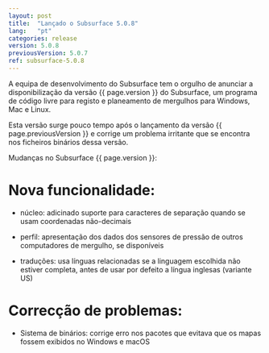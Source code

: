 ```yaml
---
layout: post
title:  "Lançado o Subsurface 5.0.8"
lang:   "pt"
categories: release
version: 5.0.8
previousVersion: 5.0.7
ref: subsurface-5.0.8
---
```


A equipa de desenvolvimento do Subsurface tem o orgulho de anunciar a disponibilização da versão {{ page.version }} do Subsurface, um programa de código livre para registo e planeamento de mergulhos para Windows, Mac e Linux.

Esta versão surge pouco tempo após o lançamento da versão {{ page.previousVersion }} e corrige um problema irritante que se encontra nos ficheiros binários dessa versão.


Mudanças no Subsurface {{ page.version }}:

# Nova funcionalidade:

- núcleo: adicinado suporte para caracteres de separação quando se usam coordenadas não-decimais

- perfil: apresentação dos dados dos sensores de pressão de outros computadores de mergulho, se disponíveis

- traduções: usa línguas relacionadas se a linguagem escolhida não estiver completa, antes de usar por defeito a língua inglesas (variante US)

# Correcção de problemas:

- Sistema de binários: corrige erro nos pacotes que evitava que os mapas fossem exibidos no Windows e macOS
